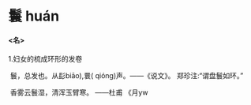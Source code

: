 # 鬟    huán

#### <名>

1.妇女的梳成环形的发卷

​	鬟，总发也。从髟biāo),睘( qióng)声。——《说文》。 郑珍注:“谓盘鬟如环。”	

​	香雾云鬟湿，清浑玉臂寒。  ——杜甫  《月yw

